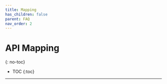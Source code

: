 ```yaml
---
title: Mapping
has_children: false
parent: FAQ
nav_order: 2
---
```


# API Mapping
{: no-toc}

* TOC
{:toc}

---

